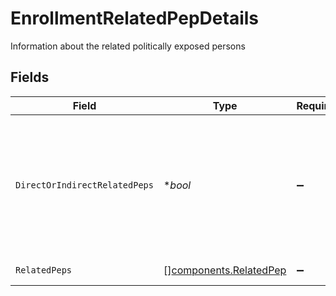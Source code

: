 # EnrollmentRelatedPepDetails

Information about the related politically exposed persons


## Fields

| Field                                                                                                 | Type                                                                                                  | Required                                                                                              | Description                                                                                           | Example                                                                                               |
| ----------------------------------------------------------------------------------------------------- | ----------------------------------------------------------------------------------------------------- | ----------------------------------------------------------------------------------------------------- | ----------------------------------------------------------------------------------------------------- | ----------------------------------------------------------------------------------------------------- |
| `DirectOrIndirectRelatedPeps`                                                                         | **bool*                                                                                               | :heavy_minus_sign:                                                                                    | Indication as to whether or not an account has direct or indirect related politically exposed persons | true                                                                                                  |
| `RelatedPeps`                                                                                         | [][components.RelatedPep](../../models/components/relatedpep.md)                                      | :heavy_minus_sign:                                                                                    | Related Peps                                                                                          |                                                                                                       |